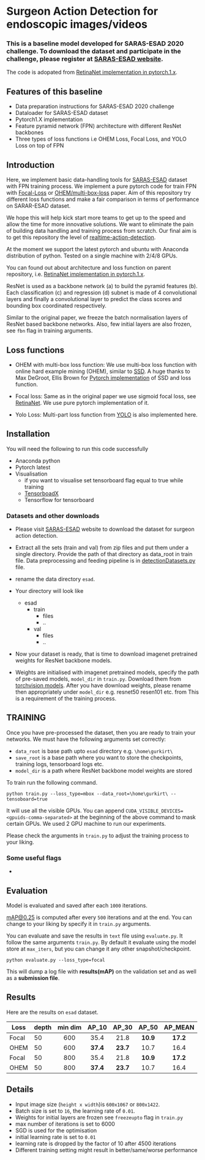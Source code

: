# Surgeon Action Detection for endoscopic images/videos
### This is a baseline model developed for SARAS-ESAD 2020 challenge. To download the dataset and participate in the challenge, please register at [SARAS-ESAD website](https://saras-esad.grand-challenge.org).

The code is adopated from [RetinaNet implementation in pytorch.1.x](https://github.com/gurkirt/RetinaNet.pytorch.1.x).

## Features of this baseline

- Data preparation instructions for SARAS-ESAD 2020 challenge
- Dataloader for SARAS-ESAD dataset
- Pytorch1.X implementation
- Feature pyramid network (FPN) architecture with different ResNet backbones
- Three types of loss functions i.e OHEM Loss, Focal Loss, and YOLO Loss on top of FPN

## Introduction

Here, we implement basic data-handling tools for [SARAS-ESAD](https://saras-esad.grand-challenge.org/Dataset/) dataset with FPN training process. We implement a pure pytorch code for train FPN with [Focal-Loss](https://arxiv.org/pdf/1708.02002.pdf) or [OHEM/multi-box-loss](https://arxiv.org/pdf/1512.02325.pdf) paper. Aim of this repository try different loss functions and make a fair comparison in terms of performance on SARAR-ESAD dataset.

We hope this will help kick start more teams to get up to the speed and allow the time for more innovative solutions. We want to eliminate the pain of building data handling and training process from scratch. Our final aim is to get this repository the level of [realtime-action-detection](https://github.com/gurkirt/realtime-action-detection).

At the moment we support the latest pytorch and ubuntu with Anaconda distribution of python. Tested on a single machine with 2/4/8 GPUs.

You can found out about architecture and loss function on parent repository, i.e. [RetinaNet implementation in pytorch.1.x](https://github.com/gurkirt/RetinaNet.pytorch.1.x).

ResNet is used as a backbone network (a) to build the pyramid features (b). 
Each classification (c) and regression (d) subnet is made of 4 convolutional layers and finally a convolutional layer to predict the class scores and bounding box coordinated respectively.

Similar to the original paper, we freeze the batch normalisation layers of ResNet based backbone networks. Also, few initial layers are also frozen, see `fbn` flag in training arguments. 

## Loss functions 
- OHEM with multi-box loss function: We use multi-box loss function with online hard example mining (OHEM), similar to [SSD](https://arxiv.org/pdf/1512.02325.pdf). A huge thanks to Max DeGroot, Ellis Brown for [Pytorch implementation](https://github.com/amdegroot/ssd.pytorch) of SSD and loss function.

- Focal loss: Same as in the original paper we use sigmoid focal loss, see [RetinaNet](https://arxiv.org/pdf/1708.02002.pdf). We use pure pytorch implementation of it.

- Yolo Loss: Multi-part loss function from [YOLO](https://pjreddie.com/darknet/yolo/) is also implemented here.

## Installation
You will need the following to run this code successfully
- Anaconda python
- Pytorch latest
- Visualisation 
  - if you want to visualise set tensorboard flag equal to true while training
  - [TensorboadX](https://github.com/lanpa/tensorboardX)
  - Tensorflow for tensorboard


### Datasets and other downloads
- Please visit [SARAS-ESAD](https://saras-esad.grand-challenge.org) website to download the dataset for surgeon action detection. 
- Extract all the sets (train and val) from zip files and put them under a single directory. Provide the path of that directory as data_root in train file. Data preprocessing and feeding pipeline is in [detectionDatasets.py](https://github.com/Viveksbawa/SARAS-ESAD-baseline/blob/master/data/detectionDatasets.py) file.
- rename the data directory `esad`. 
- Your directory will look like
  - esad
    - train
      - files
      - ..
    - val
      - files
      - ..

- Now your dataset is ready, that is time to download imagenet pretrained weights for ResNet backbone models. 
- Weights are initialised with imagenet pretrained models, specify the path of pre-saved models, `model_dir` in `train.py`. Download them from [torchvision models](https://github.com/pytorch/vision/blob/master/torchvision/models/resnet.py). After you have download weights, please rename then appropriately under `model_dir` e.g. resnet50 resen101 etc. from This is a requirement of the training process. 

## TRAINING

Once you have pre-processed the dataset, then you are ready to train your networks.
We must have the following arguments set correctly:
- `data_root` is base path upto `esad` directory e.g. `\home\gurkirt\`
- `save_root` is a base path where you want to store the checkpoints, training logs, tensorboard logs etc.
- `model_dir` is a path where ResNet backbone model weights are stored

To train run the following command. 

```
python train.py --loss_type=mbox --data_root=\home\gurkirt\ --tensoboard=true
```

It will use all the visible GPUs. 
You can append `CUDA_VISIBLE_DEVICES=<gpuids-comma-separated>` at the beginning of the above command to mask certain GPUs. We used 2 GPU machine to run our experiments.

Please check the arguments in `train.py` to adjust the training process to your liking.

### Some useful flags
- 

## Evaluation
Model is evaluated and saved after each `1000` iterations. 

mAP@0.25 is computed after every `500` iterations and at the end. You can change to your liking by specify it in `train.py` arguments.

You can evaluate and save the results in `text` file using `evaluate.py`. It follow the same arguments `train.py`.
By default it evaluate using the model store at `max_iters`, but you can change it any other snapshot/checkpoint.

```
python evaluate.py --loss_type=focal
```

This will dump a log file with **results(mAP)** on the validation set and as well as a **submission file**.

## Results
Here are the results on `esad` dataset.

Loss   |depth | min dim  | AP_10    | AP_30   |  AP_50   | AP_MEAN  |   
|----- |----- |:-------: |:--------:| :-----: | :-------:| :------: |
| Focal| 50   |  600     | 35.4     | 21.8    | **10.9** | **17.2** |  
| OHEM | 50   |  600     | **37.4** | **23.7**| 10.7     | 16.4     |
| Focal| 50   |  800     | 35.4     | 21.8    | **10.9** | **17.2** |  
| OHEM | 50   |  800     | **37.4** | **23.7**| 10.7     | 16.4     |

## Details
- Input image size (`height x width`)is `600x1067` or `800x1422`.
- Batch size is set to `16`, the learning rate of `0.01`.
- Weights for initial layers are frozen see `freezeupto` flag in `train.py`
- max number of iterations is set to 6000
- SGD is used for the optimisation
- initial learning rate is set to `0.01`
- learning rate is dropped by the factor of 10 after 4500 iterations
- Different training setting might result in better/same/worse performance
